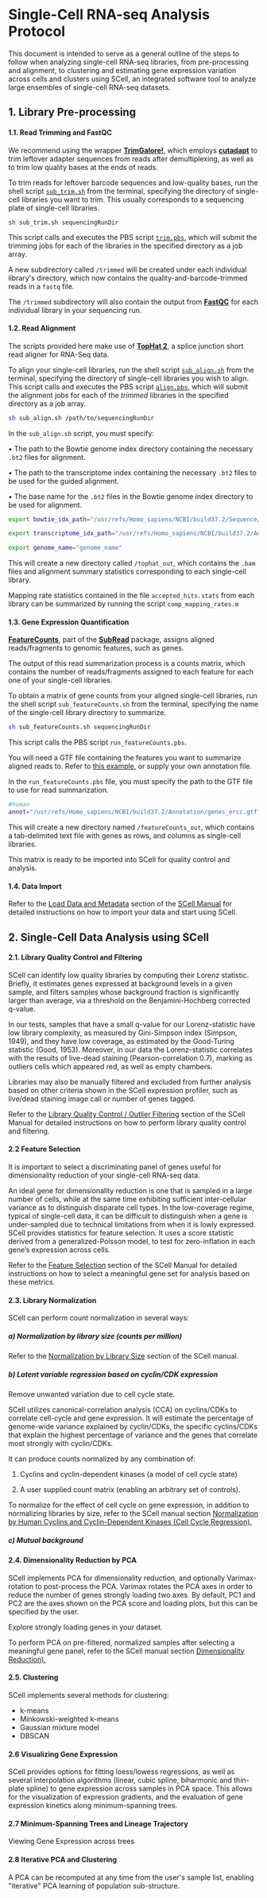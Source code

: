 # Single-Cell RNA-seq Analysis Protocol

This document is intended to serve as a general outline of the steps to follow when analyzing single-cell RNA-seq libraries, from pre-processing and alignment, to clustering and estimating gene expression variation across cells and clusters using SCell, an integrated software tool to analyze large ensembles of single-cell RNA-seq datasets.

## 1. Library Pre-processing

#### 1.1. Read Trimming and FastQC

We recommend using the wrapper [**TrimGalore!**](http://www.bioinformatics.babraham.ac.uk/projects/trim_galore/), which employs [**cutadapt**](https://wiki.gacrc.uga.edu/wiki/Cutadapt) to trim leftover adapter sequences from reads after demultiplexing, as well as to trim low quality bases at the ends of reads.

To trim reads for leftover barcode sequences and low-quality bases, run the shell script [`sub_trim.sh`](https://dl.dropboxusercontent.com/u/9990581/SCell/PreProcessingScripts/sub_trim.sh) from the terminal, specifying the directory of single-cell libraries you want to trim. This usually corresponds to a sequencing plate of single-cell libraries.

```shell
sh sub_trim.sh sequencingRunDir
```

This script calls and executes the PBS script [`trim.pbs`](https://dl.dropboxusercontent.com/u/9990581/SCell/PreProcessingScripts/trim.pbs), which will submit the trimming jobs for each of the libraries in the specified directory as a job array.

A new subdirectory called `/trimmed` will be created under each individual library's directory, which now contains the quality-and-barcode-trimmed reads in a `fastq` file.

The `/trimmed` subdirectory will also contain the output from [**FastQC**](http://www.bioinformatics.babraham.ac.uk/projects/fastqc/) for each individual library in your sequencing run.

#### 1.2. Read Alignment
The scripts provided here make use of [**TopHat 2**](https://ccb.jhu.edu/software/tophat/index.shtml), a splice junction short read aligner for RNA-Seq data.

To align your single-cell libraries, run the shell script [`sub_align.sh`]() from the terminal, specifying the directory of single-cell libraries you wish to align. This script calls and executes the PBS script [`align.pbs`](), which will submit the alignment jobs for each of the *trimmed* libraries in the specified directory as a job array.

```sh
sh sub_align.sh /path/to/sequencingRunDir
```

In the `sub_align.sh` script, you must specify:

 • The path to the Bowtie genome index directory containing the necessary `.bt2` files for alignment.

 • The path to the transcriptome index containing the necessary `.bt2` files to be used for the guided alignment.

 • The base name for the `.bt2` files in the Bowtie genome index directory to be used for alignment.

```sh
export bowtie_idx_path="/usr/refs/Homo_sapiens/NCBI/build37.2/Sequence/Bowtie2Index/"
```

```sh
export transcriptome_idx_path="/usr/refs/Homo_sapiens/NCBI/build37.2/Annotation/Genes/genes"
```
```sh
export genome_name="genome_name"
```

This will create a new directory called `/tophat_out`, which contains the `.bam` files and alignment summary statistics corresponding to each single-cell library.

Mapping rate statistics contained in the file `accepted_hits.stats` from each library can be summarized by running the script `comp_mapping_rates.m`

#### 1.3. Gene Expression Quantification

[**FeatureCounts**](http://bioinformatics.oxfordjournals.org/content/30/7/923.full.pdf?keytype=ref&ijkey=ZzPz96t2lqzAH6F), part of the [**SubRead**](http://subread.sourceforge.net/) package, assigns aligned reads/fragments to genomic features, such as genes.

The output of this read summarization process is a counts matrix, which contains the number of reads/fragments assigned to each feature for each one of your single-cell libraries.

To obtain a matrix of gene counts from your aligned single-cell libraries, run the shell script
`sub_featureCounts.sh` from the terminal, specifying the name of the single-cell library directory to summarize.

```sh
sh sub_featureCounts.sh sequencingRunDir
```
This script calls the PBS script `run_featureCounts.pbs`.

You will need a GTF file containing the features you want to summarize aligned reads to. Refer to [this example](https://dl.dropboxusercontent.com/u/9990581/genes_ercc.gtf), or supply your own annotation file.

In the `run_featureCounts.pbs` file, you must specify the path to the GTF file to use for read summarization.

```sh
#human
annot="/usr/refs/Homo_sapiens/NCBI/build37.2/Annotation/genes_ercc.gtf"
```

This will create a new directory named `/featureCounts_out`, which contains a tab-delimited text file with genes as rows, and columns as single-cell libraries.

This matrix is ready to be imported into SCell for quality control and analysis.

#### 1.4. Data Import

Refer to the [Load Data and Metadata](https://github.com/carmensandoval/SCell/blob/master/Manual.md#1-load-data-and-metadata) section of the [SCell Manual](https://github.com/carmensandoval/SCell/blob/master/Manual.md#using-scell) for detailed instructions on how to import your data and start using SCell.

## 2. Single-Cell Data Analysis using SCell

#### 2.1. Library Quality Control and Filtering

SCell can identify low quality libraries by computing their Lorenz statistic. Briefly, it estimates genes expressed at background levels in a given sample, and filters samples whose background fraction is significantly larger than average, via a threshold on the Benjamini-Hochberg corrected q-value.

In our tests, samples that have a small q-value for our Lorenz-statistic have low library complexity, as measured by Gini-Simpson index (Simpson, 1949), and they have low coverage, as estimated by the Good-Turing statistic (Good, 1953). Moreover, in our data the Lorenz-statistic correlates with the results of live-dead staining (Pearson-correlation 0.7), marking as outliers cells which appeared red, as well as empty chambers.

Libraries may also be manually filtered and excluded from further analysis based on other criteria shown in the SCell expression profiler, such as live/dead staining image call or number of genes tagged.

Refer to the [Library Quality Control / Outlier Filtering](https://github.com/carmensandoval/SCell/blob/master/Manual.md#2-library-quality-control--outlier-filtering) section of the SCell Manual for detailed instructions on how to perform library quality control and filtering.

#### 2.2 Feature Selection

It is important to select a discriminating panel of genes useful for dimensionality reduction of your single-cell RNA-seq data.

An ideal gene for dimensionality reduction is one that is sampled in a large number of cells, while at the same time exhibiting sufficient inter-cellular variance as to distinguish disparate cell types. In the low-coverage regime, typical of single-cell data, it can be difficult to distinguish when a gene is under-sampled due to technical limitations from when it is lowly expressed.
SCell provides statistics for feature selection. It uses a score statistic derived from a generalized-Poisson model, to test for zero-inflation in each gene’s expression across cells.  

Refer to the [Feature Selection](https://github.com/carmensandoval/SCell/blob/master/Manual.md#feature-selection) section of the SCell Manual for detailed instructions on how to select a meaningful gene set for analysis based on these metrics.

#### 2.3. Library Normalization

SCell can perform count normalization in several ways:

##### a) Normalization by library size (counts per million)

Refer to the [Normalization by Library Size](https://github.com/carmensandoval/SCell/blob/master/Manual.md#3a-feature-selection-and-normalization-by-library-size-cpm) section of the SCell manual.

##### b) Latent variable regression based on cyclin/CDK expression

Remove unwanted variation due to cell cycle state.

SCell utilizes canonical-correlation analysis (CCA) on cyclins/CDKs to correlate cell-cycle and gene expression. It will estimate the percentage of genome-wide variance explained by cyclin/CDKs, the specific cyclins/CDKs that explain the highest percentage of variance and the genes that correlate most strongly with cyclin/CDKs.

It can produce counts normalized by any combination of:

1. Cyclins and cyclin-dependent kinases (a model of cell cycle state)

2. A user supplied count matrix (enabling an arbitrary set of controls).

To normalize for the effect of cell cycle on gene expression, in addition to normalizing libraries by size, refer to the  SCell manual section [Normalization by Human Cyclins and Cyclin-Dependent Kinases (Cell Cycle Regression).](https://github.com/carmensandoval/SCell/blob/master/Manual.md#3b-normalization-by-human-cyclins-and-cyclin-dependent-kinases-cell-cycle-regression)

##### c) Mutual background

#### 2.4. Dimensionality Reduction by PCA

SCell implements PCA for dimensionality reduction, and optionally Varimax-rotation to post-process the PCA. Varimax rotates the PCA axes in order to reduce the number of genes strongly loading two axes. By default, PC1 and PC2 are the axes shown on the PCA score and loading plots, but this can be specified by the user.

Explore strongly loading genes in your dataset.

To perform PCA on pre-filtered, normalized samples after selecting a meaningful gene panel, refer to the  SCell manual section [Dimensionality Reduction).](https://github.com/carmensandoval/SCell/blob/master/Manual.md#4-dimensionality-reduction-pca)

#### 2.5. Clustering

SCell implements several methods for clustering:

- k-means
- Minkowski-weighted k-means
- Gaussian mixture model
- DBSCAN

#### 2.6 Visualizing Gene Expression

SCell provides options for fitting loess/lowess regressions, as well as several interpolation algorithms (linear, cubic spline, biharmonic and thin-plate spline) to gene expression across samples in PCA space. This allows for the visualization of expression
gradients, and the evaluation of gene expression kinetics along minimum-spanning trees.


#### 2.7 Minimum-Spanning Trees and Lineage Trajectory

Viewing Gene Expression across trees

#### 2.8 Iterative PCA and Clustering

A PCA can be recomputed at any time from the user's sample list, enabling "iterative" PCA learning of population sub-structure.
